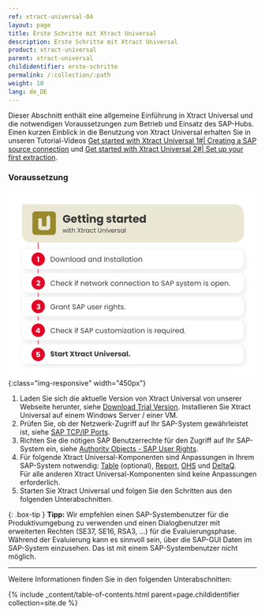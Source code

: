 ```yaml
---
ref: xtract-universal-04
layout: page
title: Erste Schritte mit Xtract Universal
description: Erste Schritte mit Xtract Universal
product: xtract-universal
parent: xtract-universal
childidentifier: erste-schritte
permalink: /:collection/:path
weight: 10
lang: de_DE
---
```

Dieser Abschnitt enthält eine allgemeine Einführung in Xtract Universal und die notwendigen Voraussetzungen zum Betrieb und Einsatz des SAP-Hubs.<br>
Einen kurzen Einblick in die Benutzung von Xtract Universal erhalten Sie in unseren Tutorial-Videos [Get started with Xtract Universal 1#| Creating a SAP source connection](https://www.youtube.com/watch?v=Qe8tRYNnYkc) und [Get started with Xtract Universal 2#| Set up your first extraction](https://www.youtube.com/watch?v=pdlsfm0dLMA).

### Voraussetzung

![XU-getting-started](/img/content/xu/getting-started-with-xu.png){:class="img-responsive" width="450px"}

1. Laden Sie sich die aktuelle Version von Xtract Universal von unserer Webseite herunter, siehe [Download Trial Version](https://theobald-software.com/en/download-trial).
Installieren Sie Xtract Universal auf einem Windows Server / einer VM. 
2. Prüfen Sie, ob der Netzwerk-Zugriff auf Ihr SAP-System gewährleistet ist, siehe [SAP TCP/IP Ports](https://kb.theobald-software.com/sap/sap-tcpip-ports). 
3. Richten Sie die nötigen SAP Benutzerrechte für den Zugriff auf Ihr SAP-System ein, siehe [Authority Objects - SAP User Rights](https://kb.theobald-software.com/sap/authority-objects-sap-user-rights).
4. Für folgende Xtract Universal-Komponenten sind Anpassungen in Ihrem SAP-System notwendig: [Table](./sap-customizing/funktionsbaustein-fuer-table-extraktion) (optional), [Report](./sap-customizing/report-funktionsbaustein-installieren), [OHS](./sap-customizing/vorbereitung-fuer-ohs-im-bw) und [DeltaQ](./sap-customizing/customizing-fuer-deltaq). <br>
Für alle anderen Xtract Universal-Komponenten sind keine Anpassungen erforderlich.
5. Starten Sie Xtract Universal und folgen Sie den Schritten aus den folgenden Unterabschnitten.

{: .box-tip }
**Tipp:** Wir empfehlen einen SAP-Systembenutzer für die Produktivumgebung zu verwenden und einen Dialogbenutzer mit erweiterten Rechten (SE37, SE16, RSA3, ...) für die Evaluierungsphase.
Während der Evaluierung kann es sinnvoll sein, über die SAP-GUI Daten im SAP-System einzusehen. Das ist mit einem SAP-Systembenutzer nicht möglich.

******

Weitere Informationen finden Sie in den folgenden Unterabschnitten:

{% include _content/table-of-contents.html parent=page.childidentifier collection=site.de %}
